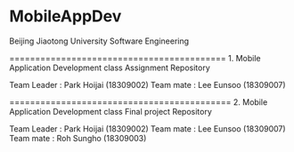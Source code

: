 # MobileAppDev

Beijing Jiaotong University
Software Engineering

==========================================
1. 
Mobile Application Development class
Assignment Repository

Team Leader : Park Hoijai (18309002)
Team mate : Lee Eunsoo (18309007)


===========================================
2.
Mobile Application Development class
Final project Repository

Team Leader : Park Hoijai (18309002)
Team mate : Lee Eunsoo (18309007)
Team mate : Roh Sungho (18309003)
